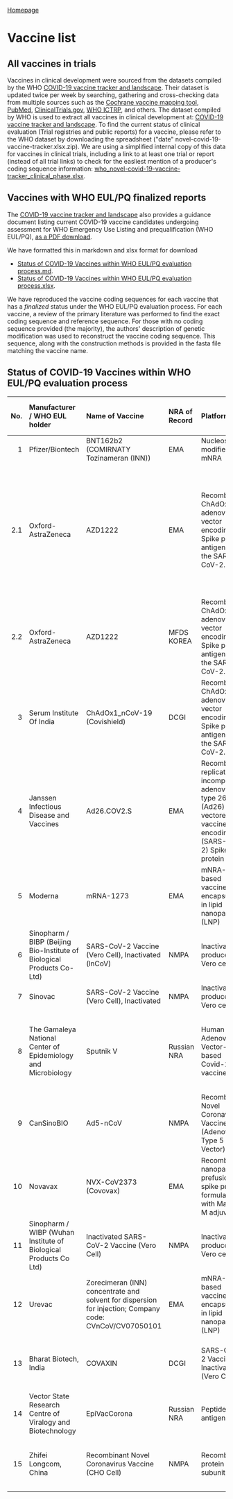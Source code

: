[Homepage](https://sarscov2variants.com)

# Vaccine list
## All vaccines in trials
Vaccines in clinical development were sourced from the datasets compiled by the WHO
[COVID-19 vaccine tracker and landscape](https://www.who.int/publications/m/item/draft-landscape-of-covid-19-candidate-vaccines).
Their dataset is updated twice per week by searching, gathering and cross-checking data from multiple sources such as the 
[Cochrane vaccine mapping tool](https://covid-nma.com/vaccines/mapping/), 
[PubMed](https://pubmed.ncbi.nlm.nih.gov), 
[ClinicalTrials.gov](https://www.clinicaltrials.gov), 
[WHO ICTRP](https://www.who.int/clinical-trials-registry-platform/the-ictrp-search-portal), 
and others. 
The dataset compiled by WHO is used to extract 
all vaccines in clinical development at:
[COVID-19 vaccine tracker and landscape](https://www.who.int/publications/m/item/draft-landscape-of-covid-19-candidate-vaccines).
To find the current status of clinical evaluation (Trial registries and public reports) for a vaccine, please refer to the WHO dataset by downloading the spreadsheet ("date" novel-covid-19-vaccine-tracker.xlsx.zip). 
We are using a simplified internal copy of this data for vaccines in clinical trials, including a link to at least one trial or report (instead of all trial links) to check for the easliest mention of a producer's coding sequence information: 
[who_novel-covid-19-vaccine-tracker_clinical_phase.xlsx](../vaccine_list/who_novel-covid-19-vaccine-tracker_clinical_phase.xlsx).

## Vaccines with WHO EUL/PQ finalized reports
The 
[COVID-19 vaccine tracker and landscape](https://www.who.int/publications/m/item/draft-landscape-of-covid-19-candidate-vaccines) 
also provides a guidance document listing current COVID-19 vaccine candidates undergoing assessment for WHO Emergency Use Listing and prequalification (WHO EUL/PQ), 
[as a PDF download](https://extranet.who.int/pqweb/sites/default/files/documents/Status%20of%20COVID-19%20Vaccines%20within%20WHO%20EUL-PQ%20evaluation%20process%20-%203%20June%202021.pdf).

We have formatted this in markdown and xlsx format for download

* [Status of COVID-19 Vaccines within WHO EUL/PQ evaluation process.md](../vaccine_list/Status_of_COVID-19_Vaccines_within_WHO_EUL_PQ_evaluation_process.md).
* [Status of COVID-19 Vaccines within WHO EUL/PQ evaluation process.xlsx](../vaccine_list/Status_of_COVID-19_Vaccines_within_WHO_EUL_PQ_evaluation_process.xlsx).

We have reproduced the vaccine coding sequences for each vaccine that has a _finalized_ status under the WHO EUL/PQ evaluation process.
For each vaccine, a review of the primary literature was performed to find the exact coding sequence and reference sequence. 
For those with no coding sequence provided (the majority), 
the authors' description of genetic modification was used to reconstruct the vaccine coding sequence. 
This sequence, along with the construction methods is provided in the fasta file matching the vaccine name.

## Status of COVID-19 Vaccines within WHO EUL/PQ evaluation process

|	No.	|	Manufacturer / WHO EUL holder 	|	Name of Vaccine 	|	NRA of Record 	|	Platform 	|	EOI accepted 	|	Pre- submission meeting held 	|	Dossier accepted for review	|	Status of assessment	|	Anticipated decision date	|
|	---:	|	:---	|	:---	|	:---	|	:---	|	:---	|	:---	|	:---	|	:---	|	:---	|
|	1	|	Pfizer/Biontech	|	BNT162b2 (COMIRNATY Tozinameran (INN))	|	EMA 	|	Nucleoside modified mNRA 	|	Yes	|	Yes	|	Yes	|	Finalized 	|	31.12.20	|
|	2.1	|	Oxford-AstraZeneca	|	AZD1222 	|	EMA 	|	Recombinant ChAdOx1 adenoviral vector encoding the Spike protein antigen of the SARS-CoV-2. 	|	Yes	|	Yes	|	Accepted core data, Data for Covax sites expected in April 2021 onwards 	|	Finalized core data, Finalised sites: SK-Catalent 16 April 2021, Wuxi (DS)  30 April 2021, Chemo Spain 04 June 2021, Other sites As submitted.	|	16.Apr.21	|
|	2.2	|	Oxford-AstraZeneca	|	AZD1222 	|	MFDS KOREA 	|	Recombinant ChAdOx1 adenoviral vector encoding the Spike protein antigen of the SARS-CoV-2. 	|	Yes	|	Yes	|	Yes	|	Finalized 	|	15.Feb.21	|
|	3	|	Serum Institute Of India	|	ChAdOx1_nCoV-19 (Covishield) 	|	DCGI 	|	Recombinant ChAdOx1 adenoviral vector encoding the Spike protein antigen of the SARS-CoV-2. 	|	Yes	|	Yes	|	Yes	|	Finalized 	|	15.Feb.21	|
|	4	|	Janssen Infectious Disease and Vaccines	|	Ad26.COV2.S 	|	EMA 	|	Recombinant, replication- incompetent adenovirus type 26 (Ad26) vectored vaccine encoding the (SARS-CoV-2) Spike (S) protein 	|	Yes	|	Yes	|	Core data Yes, Additional sites: Aspen South Africa - Other sites	|	Finalized: US +NL sites, Ongoing: other sites	|	12.Mar.21	|
|	5	|	Moderna	|	mRNA-1273 	|	EMA 	|	mNRA-based vaccine encapsulated in lipid nanoparticle (LNP) 	|	Yes	|	Yes	|	Yes	|	Finalized 	|	30.Apr.21	|
|	6	|	Sinopharm / BIBP (Beijing Bio-Institute of Biological Products Co-Ltd)	|	SARS-CoV-2 Vaccine (Vero Cell), Inactivated (lnCoV) 	|	NMPA 	|	Inactivated, produced in Vero cells 	|	Yes	|	Yes	|	Yes	|	Finalized 	|	07.May.21	|
|	7	|	Sinovac	|	SARS-CoV-2 Vaccine (Vero Cell), Inactivated 	|	NMPA 	|	Inactivated, produced in Vero cells 	|	Yes	|	Yes	|	Yes	|	Finalized 	|	01.Jun.21	|
|	8	|	The Gamaleya National Center of Epidemiology and Microbiology	|	Sputnik V 	|	Russian NRA 	|	Human Adenovirus Vector- based Covid-19 vaccine 	|	Additional information submitted 	|	Several meetings held. 	|	Rolling submission of clinical and CMC data has started. 	|	Additional data (Non- CLIN, CLIN, CMC) Required. Inspections in April, May and June 2021 	|	Will be set after all data is submitted and inspections completed. 	|
|	9	|	CanSinoBIO	|	Ad5-nCoV	|	NMPA	|	Recombinant Novel Coronavirus Vaccine (Adenovirus Type 5 Vector)	|	Yes	|	Yes	|	Rolling data starting June 2021 	|	NA	|	NA	|
|	10	|	Novavax	|	NVX-CoV2373 (Covovax)	|	EMA	|	Recombinant nanoparticle prefusion spike protein formulated with Matrix-M adjuvant.	|	Yes	|	Yes	|	NA	|	NA	|	NA	|
|	11	|	Sinopharm / WIBP (Wuhan Institute of Biological Products Co Ltd)	|	Inactivated SARS-CoV-2 Vaccine (Vero Cell)	|	NMPA	|	Inactivated, produced in Vero cells	|	EOI submiited on 30 April and more on 26 May 2021.	|	Planned for 14 June 2021	|	NA	|	NA	|	NA	|
|	12	|	Urevac	|	Zorecimeran (INN) concentrate and solvent for dispersion for injection; Company code: CVnCoV/CV07050101	|	EMA	|	mNRA-based vaccine encapsulated in lipid nanoparticle (LNP)	|	EOI submitted on 12 April	|	Planned for 15 July 2021, based on company request	|	NA	|	NA	|	NA	|
|	13	|	Bharat Biotech, India	|	COVAXIN	|	DCGI	|	SARS-CoV-2 Vaccine, Inactivated (Vero Cell)	|	EOI submitted on 19/04/2021. More information required.	|	planned in June 2021	|	NA	|	NA	|	NA	|
|	14	|	Vector State Research Centre of Viralogy and Biotechnology	|	EpiVacCorona	|	Russian NRA	|	Peptide antigen	|	Letter received not EOI. Reply sent on 15/01/2021	|	NA	|	NA	|	NA	|	NA	|
|	15	|	Zhifei Longcom, China	|	Recombinant Novel Coronavirus Vaccine (CHO Cell)	|	NMPA	|	Recombinant protein subunit	|	Response to 2nd EOI sent 29 Jan 2021. Additional expected.	|	NA	|	NA	|	NA	|	NA	|
